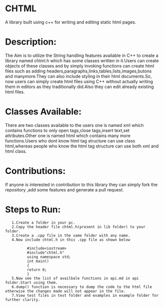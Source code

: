 # CHTML
   A library built using c++ for writing and editing static html pages.
# Description:
   The Aim is to utilize the String handling features available in C++ to create a library named chtml.h which has some classes written in it.Users can create objects of these classes and by simply invoking functions can create html files such as adding headers,paragraphs,links,tables,lists,images,butons and manymore.They can also include styling in their html documents.So, now users can simply create html files using C++ without actually writing them in editors as they traditionally did.Also they can edit already existing html files.
# Classes Available:
   There are two classes available to the users one is named xml which contains functions to only open tags,close tags,insert text,set attributes.Other one is named html which contains many more functions.Users who dont know html tag structure can use class html,whereas people who know the html tag structure can use both xml and html class.
# Contributions:
   If anyone is interested in contribution to this library they can simply fork the repository ,add some features and generate a pull request.
# Steps to Run:
       1.Create a folder in your pc.
       2.Copy the header file chtml.h(present in lib folder) to your folder.
       3.Create a .cpp file in the same folder with any name.
       4.Now include chtml.h in this .cpp file as shown below
  
              #include<iostream>
              #include"chtml.h"
              using namespace std;
              int main()
              {
              return 0;
              }
       5.Now see the list of availbale functions in api.md in api folder.Start using them.   
       6.dump() function is necessary to dump the code to the html file otherwise the changes made will not appear in the file.
       7.View test files in test folder and examples in example folder for further clarity.
